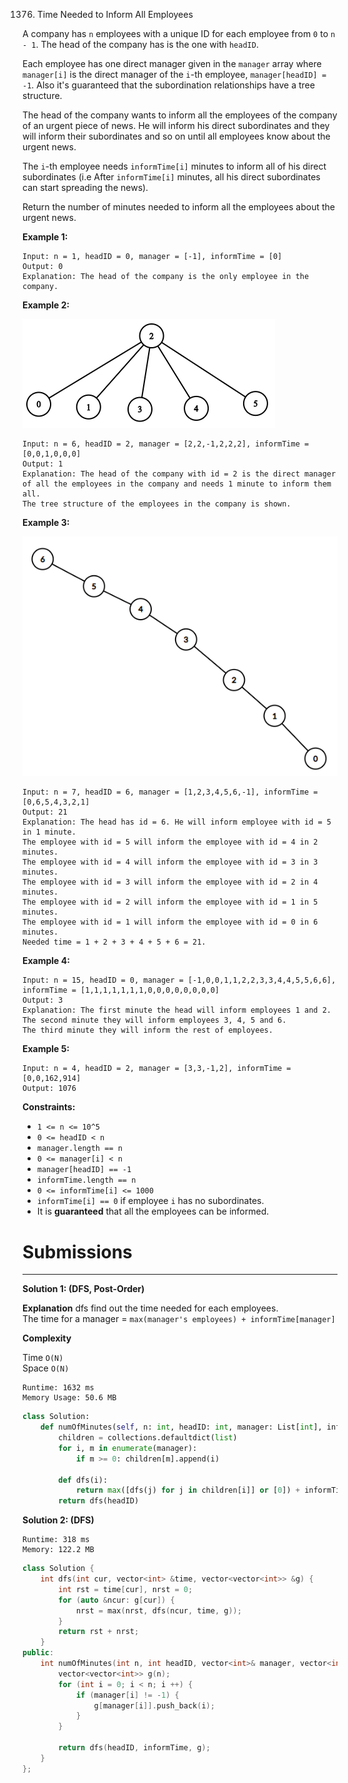 1376. Time Needed to Inform All Employees

A company has `n` employees with a unique ID for each employee from `0` to `n - 1`. The head of the company has is the one with `headID`.

Each employee has one direct manager given in the `manager` array where `manager[i]` is the direct manager of the `i`-th employee, `manager[headID] = -1`. Also it's guaranteed that the subordination relationships have a tree structure.

The head of the company wants to inform all the employees of the company of an urgent piece of news. He will inform his direct subordinates and they will inform their subordinates and so on until all employees know about the urgent news.

The `i`-th employee needs `informTime[i]` minutes to inform all of his direct subordinates (i.e After `informTime[i]` minutes, all his direct subordinates can start spreading the news).

Return the number of minutes needed to inform all the employees about the urgent news.

 

**Example 1:**
```
Input: n = 1, headID = 0, manager = [-1], informTime = [0]
Output: 0
Explanation: The head of the company is the only employee in the company.
```

**Example 2:**

![1376_graph.png](img/1376_graph.png)
```
Input: n = 6, headID = 2, manager = [2,2,-1,2,2,2], informTime = [0,0,1,0,0,0]
Output: 1
Explanation: The head of the company with id = 2 is the direct manager of all the employees in the company and needs 1 minute to inform them all.
The tree structure of the employees in the company is shown.
```

**Example 3:**

![1376_1730_example_3_5.png](img/1376_1730_example_3_5.png)
```
Input: n = 7, headID = 6, manager = [1,2,3,4,5,6,-1], informTime = [0,6,5,4,3,2,1]
Output: 21
Explanation: The head has id = 6. He will inform employee with id = 5 in 1 minute.
The employee with id = 5 will inform the employee with id = 4 in 2 minutes.
The employee with id = 4 will inform the employee with id = 3 in 3 minutes.
The employee with id = 3 will inform the employee with id = 2 in 4 minutes.
The employee with id = 2 will inform the employee with id = 1 in 5 minutes.
The employee with id = 1 will inform the employee with id = 0 in 6 minutes.
Needed time = 1 + 2 + 3 + 4 + 5 + 6 = 21.
```

**Example 4:**
```
Input: n = 15, headID = 0, manager = [-1,0,0,1,1,2,2,3,3,4,4,5,5,6,6], informTime = [1,1,1,1,1,1,1,0,0,0,0,0,0,0,0]
Output: 3
Explanation: The first minute the head will inform employees 1 and 2.
The second minute they will inform employees 3, 4, 5 and 6.
The third minute they will inform the rest of employees.
```

**Example 5:**
```
Input: n = 4, headID = 2, manager = [3,3,-1,2], informTime = [0,0,162,914]
Output: 1076
```

**Constraints:**

* `1 <= n <= 10^5`
* `0 <= headID < n`
* `manager.length == n`
* `0 <= manager[i] < n`
* `manager[headID] == -1`
* `informTime.length == n`
* `0 <= informTime[i] <= 1000`
* `informTime[i] == 0` if employee `i` has no subordinates.
* It is **guaranteed** that all the employees can be informed.

# Submissions
---
**Solution 1: (DFS, Post-Order)**

**Explanation**
dfs find out the time needed for each employees.  
The time for a manager = `max(manager's employees) + informTime[manager]`


**Complexity**

Time `O(N)`  
Space `O(N)`

```
Runtime: 1632 ms
Memory Usage: 50.6 MB
```
```python
class Solution:
    def numOfMinutes(self, n: int, headID: int, manager: List[int], informTime: List[int]) -> int:
        children = collections.defaultdict(list)
        for i, m in enumerate(manager):
            if m >= 0: children[m].append(i)

        def dfs(i):
            return max([dfs(j) for j in children[i]] or [0]) + informTime[i]
        return dfs(headID)
```

**Solution 2: (DFS)**
```
Runtime: 318 ms
Memory: 122.2 MB
```
```c++
class Solution {
    int dfs(int cur, vector<int> &time, vector<vector<int>> &g) {
        int rst = time[cur], nrst = 0;
        for (auto &ncur: g[cur]) {
            nrst = max(nrst, dfs(ncur, time, g));
        }
        return rst + nrst;
    }
public:
    int numOfMinutes(int n, int headID, vector<int>& manager, vector<int>& informTime) {
        vector<vector<int>> g(n);
        for (int i = 0; i < n; i ++) {
            if (manager[i] != -1) {
                g[manager[i]].push_back(i);
            }
        }

        return dfs(headID, informTime, g);
    }
};
```

